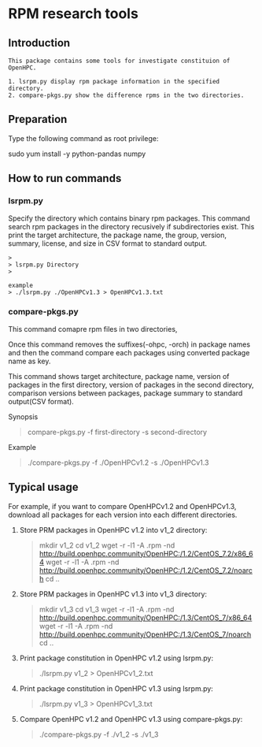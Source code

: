 # RPM research tools
## Introduction
	This package contains some tools for investigate constituion of OpenHPC.

	1. lsrpm.py display rpm package information in the specified directory.
	2. compare-pkgs.py show the difference rpms in the two directories.

## Preparation
Type the following command as root privilege:

sudo yum install -y  python-pandas numpy

## How to run commands
### lsrpm.py

Specify the directory which contains binary rpm packages.
This command search rpm packages in the directory recusively if subdirectories exist.
This print the target architecture, the package name, the group, version, summary, license, and size
in CSV format to standard output.

	>
	> lsrpm.py Directory
	>
	
	example
	> ./lsrpm.py ./OpenHPCv1.3 > OpenHPCv1.3.txt

### compare-pkgs.py
This command comapre rpm files in two directories, 

Once this command removes the suffixes(-ohpc, -orch) in package names and then the command compare
each packages using converted package name as key.

This command shows target architecture, package name, version of packages in the first directory,
version of packages in the second directory, comparison versions between packages, package summary
to standard output(CSV format).


Synopsis
>	
> compare-pkgs.py -f first-directory -s second-directory
>	
	
Example
>
> ./compare-pkgs.py -f ./OpenHPCv1.2 -s ./OpenHPCv1.3
>

## Typical usage

For example, if you want to compare OpenHPCv1.2 and OpenHPCv1.3,
download all packages for each version into each different directories.

1. Store PRM packages in OpenHPC v1.2 into v1_2 directory:
   > mkdir v1_2
   > cd v1_2
   > wget -r -l1 -A .rpm -nd http://build.openhpc.community/OpenHPC:/1.2/CentOS_7.2/x86_64
   > wget -r -l1 -A .rpm -nd http://build.openhpc.community/OpenHPC:/1.2/CentOS_7.2/noarch
   > cd ..
2. Store PRM packages in OpenHPC v1.3 into v1_3 directory:
   > mkdir v1_3
   > cd v1_3
   > wget -r -l1 -A .rpm -nd http://build.openhpc.community/OpenHPC:/1.3/CentOS_7/x86_64
   > wget -r -l1 -A .rpm -nd http://build.openhpc.community/OpenHPC:/1.3/CentOS_7/noarch
   > cd ..
3. Print package constitution in OpenHPC v1.2 using lsrpm.py:
   > ./lsrpm.py v1_2 > OpenHPCv1_2.txt
4. Print package constitution in OpenHPC v1.3 using lsrpm.py:
   > ./lsrpm.py v1_3 > OpenHPCv1_3.txt
5. Compare OpenHPC v1.2 and OpenHPC v1.3 using compare-pkgs.py:
   > ./compare-pkgs.py -f ./v1_2 -s ./v1_3
   
   
